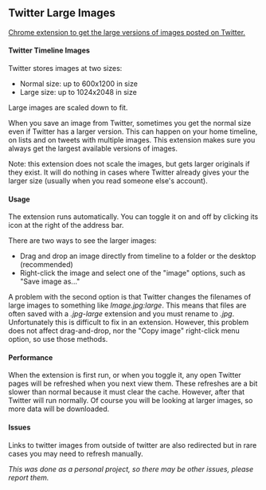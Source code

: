 ## Twitter Large Images
[Chrome extension to get the large versions of images posted on Twitter.](https://chrome.google.com/webstore/detail/twitter-large-images/jajkeadlaiibpkpnnihopfalndpfioag?hl=en)


#### Twitter Timeline Images
Twitter stores images at two sizes:
* Normal size: up to 600x1200 in size
* Large size: up to 1024x2048 in size

Large images are scaled down to fit.

When you save an image from Twitter, sometimes you get the normal size even if Twitter has
a larger version. This can happen on your home timeline, on lists and on tweets with
multiple images. This extension makes sure you always get the largest available versions
of images.

Note: this extension does not scale the images, but gets larger originals if they exist.
It will do nothing in cases where Twitter already gives your the larger size (usually when
you read someone else's account). 

#### Usage
The extension runs automatically. You can toggle it on and off by clicking its icon at the
right of the address bar.

There are two ways to see the larger images:
* Drag and drop an image directly from timeline to a folder or the desktop (recommended)
* Right-click the image and select one of the "image" options, such as "Save image as..."

A problem with the second option is that Twitter changes the filenames of large images to
something like *Image.jpg:large*. This means that files are often saved with a
*.jpg-large* extension and you must rename to *.jpg*. Unfortunately this is difficult
to fix in an extension.
However, this problem does not affect drag-and-drop, nor the "Copy image" right-click menu
option, so use those methods.

#### Performance
When the extension is first run, or when you toggle it, any open Twitter pages will be
refreshed when you next view them. These refreshes are a bit slower than normal because it
must clear the cache. However, after that Twitter will run normally. Of course you will be
looking at larger images, so more data will be downloaded.

#### Issues
Links to twitter images from outside of twitter are also redirected but in rare cases you
may need to refresh manually.

*This was done as a personal project, so there may be other issues, please report them.*
